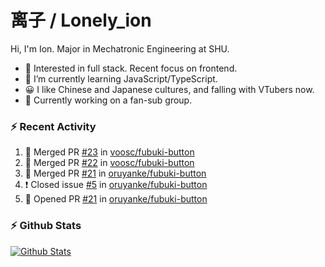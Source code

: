 # 离子 / Lonely_ion

Hi, I'm Ion. Major in Mechatronic Engineering at SHU.

+ 🧐 Interested in full stack. Recent focus on frontend.
+ 🌱 I’m currently learning JavaScript/TypeScript.
+ 😀 I like Chinese and Japanese cultures, and falling with VTubers now.
+ 🔭 Currently working on a fan-sub group.

### :zap: Recent Activity
<!--START_SECTION:activity-->
1. 🎉 Merged PR [#23](https://github.com//voosc/fubuki-button/pull/23) in [voosc/fubuki-button](https://github.com//voosc/fubuki-button)
2. 🎉 Merged PR [#22](https://github.com//voosc/fubuki-button/pull/22) in [voosc/fubuki-button](https://github.com//voosc/fubuki-button)
3. 🎉 Merged PR [#21](https://github.com//oruyanke/fubuki-button/pull/21) in [oruyanke/fubuki-button](https://github.com//oruyanke/fubuki-button)
4. ❗️ Closed issue [#5](https://github.com//oruyanke/fubuki-button/issues/5) in [oruyanke/fubuki-button](https://github.com//oruyanke/fubuki-button)
5. 💪 Opened PR [#21](https://github.com//oruyanke/fubuki-button/pull/21) in [oruyanke/fubuki-button](https://github.com//oruyanke/fubuki-button)
<!--END_SECTION:activity-->

### :zap: Github Stats

[![Github Stats](https://github-readme-stats.vercel.app/api?username=lonelyion)](https://github.com/anuraghazra/github-readme-stats)
